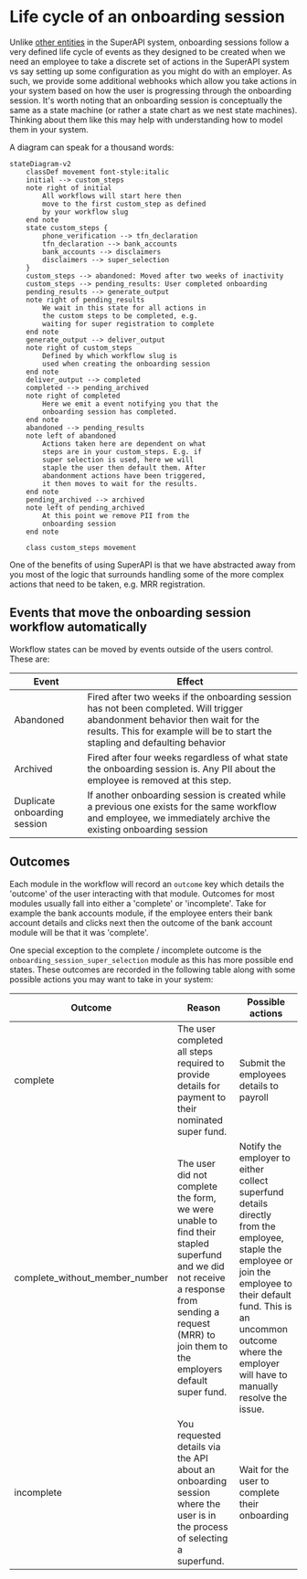 # Life cycle of an onboarding session

Unlike [other entities](/software_partners/explanations/understanding_super_api_entities/index.html) in the SuperAPI system, onboarding sessions follow a very defined life cycle of events as they designed to be created when we need an employee to take a discrete set of actions in the SuperAPI system vs say setting up some configuration as you might do with an employer. As such, we provide some additional webhooks which allow you take actions in your system based on how the user is progressing through the onboarding session. It's worth noting that an onboarding session is conceptually the same as a state machine (or rather a state chart as we nest state machines). Thinking about them like this may help with understanding how to model them in your system.

A diagram can speak for a thousand words:

```mermaid
stateDiagram-v2
    classDef movement font-style:italic
    initial --> custom_steps
    note right of initial
        All workflows will start here then
        move to the first custom_step as defined
        by your workflow slug
    end note
    state custom_steps {
        phone_verification --> tfn_declaration
        tfn_declaration --> bank_accounts
        bank_accounts --> disclaimers
        disclaimers --> super_selection
    }
    custom_steps --> abandoned: Moved after two weeks of inactivity
    custom_steps --> pending_results: User completed onboarding
    pending_results --> generate_output
    note right of pending_results
        We wait in this state for all actions in
        the custom steps to be completed, e.g.
        waiting for super registration to complete
    end note
    generate_output --> deliver_output
    note right of custom_steps
        Defined by which workflow slug is
        used when creating the onboarding session
    end note
    deliver_output --> completed
    completed --> pending_archived
    note right of completed
        Here we emit a event notifying you that the
        onboarding session has completed.
    end note
    abandoned --> pending_results
    note left of abandoned
        Actions taken here are dependent on what
        steps are in your custom_steps. E.g. if
        super selection is used, here we will
        staple the user then default them. After
        abandonment actions have been triggered,
        it then moves to wait for the results.
    end note
    pending_archived --> archived
    note left of pending_archived
        At this point we remove PII from the
        onboarding session
    end note

    class custom_steps movement
```

One of the benefits of using SuperAPI is that we have abstracted away from you most of the logic that surrounds handling some of the more complex actions that need to be taken, e.g. MRR registration.

## Events that move the onboarding session workflow automatically

Workflow states can be moved by events outside of the users control. These are:

| Event                        | Effect                                                                                                                                                                                                      |
| ---------------------------- | ----------------------------------------------------------------------------------------------------------------------------------------------------------------------------------------------------------- |
| Abandoned                    | Fired after two weeks if the onboarding session has not been completed. Will trigger abandonment behavior then wait for the results. This for example will be to start the stapling and defaulting behavior |
| Archived                     | Fired after four weeks regardless of what state the onboarding session is. Any PII about the employee is removed at this step.                                                                              |
| Duplicate onboarding session | If another onboarding session is created while a previous one exists for the same workflow and employee, we immediately archive the existing onboarding session                                             |

## Outcomes

Each module in the workflow will record an `outcome` key which details the 'outcome' of the user interacting with that module. Outcomes for most modules usually fall into either a 'complete' or 'incomplete'. Take for example the bank accounts module, if the employee enters their bank account details and clicks next then the outcome of the bank account module will be that it was 'complete'.

One special exception to the complete / incomplete outcome is the `onboarding_session_super_selection` module as this has more possible end states. These outcomes are recorded in the following table along with some possible actions you may want to take in your system:

| Outcome                        | Reason                                                                                                                                                                                              | Possible actions                                                                                                                                                                                                                            |
| ------------------------------ | --------------------------------------------------------------------------------------------------------------------------------------------------------------------------------------------------- | ------------------------------------------------------------------------------------------------------------------------------------------------------------------------------------------------------------------------------------------- |
| complete                       | The user completed all steps required to provide details for payment to their nominated super fund.                                                                                                 | Submit the employees details to payroll                                                                                                                                                                                                     |
| complete_without_member_number | The user did not complete the form, we were unable to find their stapled superfund and we did not receive a response from sending a request (MRR) to join them to the employers default super fund. | Notify the employer to either collect superfund details directly from the employee, staple the employee or join the employee to their default fund. This is an uncommon outcome where the employer will have to manually resolve the issue. |
| incomplete                     | You requested details via the API about an onboarding session where the user is in the process of selecting a superfund.                                                                            | Wait for the user to complete their onboarding                                                                                                                                                                                              |
